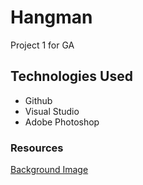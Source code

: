 # Hangman

Project 1 for GA

<h2>Technologies Used</h2>

- Github
- Visual Studio
- Adobe Photoshop

<h3>Resources</h3>

[Background Image](https://pixabay.com/photos/black-board-chalk-traces-school-1072366)


